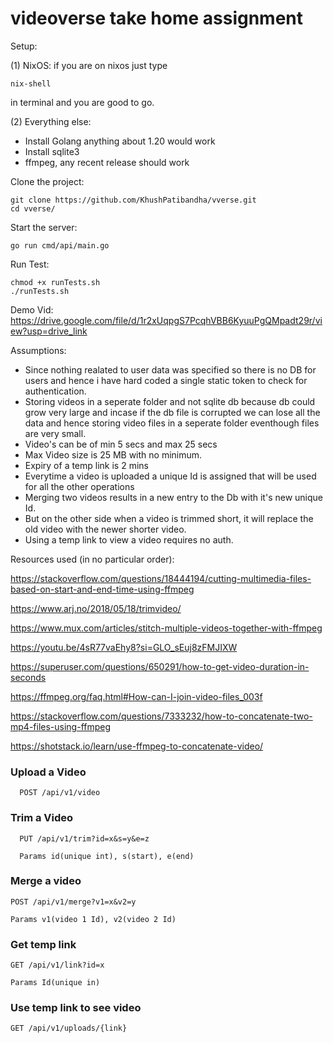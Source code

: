 # videoverse take home assignment

Setup:

(1) NixOS: if you are on nixos just type

```
nix-shell
```

in terminal and you are good to go.

(2) Everything else:

- Install Golang anything about 1.20 would work
- Install sqlite3
- ffmpeg, any recent release should work

Clone the project:

```
git clone https://github.com/KhushPatibandha/vverse.git
cd vverse/
```

Start the server:

```
go run cmd/api/main.go
```

Run Test:

```
chmod +x runTests.sh
./runTests.sh
```

Demo Vid:
https://drive.google.com/file/d/1r2xUqpgS7PcqhVBB6KyuuPgQMpadt29r/view?usp=drive_link

Assumptions:

- Since nothing realated to user data was specified so there is no DB for users and hence i have hard coded a single static token to check for authentication.
- Storing videos in a seperate folder and not sqlite db because db could grow very large and incase if the db file is corrupted we can lose all the data and hence storing video files in a seperate folder eventhough files are very small.
- Video's can be of min 5 secs and max 25 secs
- Max Video size is 25 MB with no minimum.
- Expiry of a temp link is 2 mins
- Everytime a video is uploaded a unique Id is assigned that will be used for all the other operations
- Merging two videos results in a new entry to the Db with it's new unique Id.
- But on the other side when a video is trimmed short, it will replace the old video with the newer shorter video.
- Using a temp link to view a video requires no auth.

Resources used (in no particular order):

https://stackoverflow.com/questions/18444194/cutting-multimedia-files-based-on-start-and-end-time-using-ffmpeg

https://www.arj.no/2018/05/18/trimvideo/

https://www.mux.com/articles/stitch-multiple-videos-together-with-ffmpeg

https://youtu.be/4sR77vaEhy8?si=GLO_sEuj8zFMJIXW

https://superuser.com/questions/650291/how-to-get-video-duration-in-seconds

https://ffmpeg.org/faq.html#How-can-I-join-video-files_003f

https://stackoverflow.com/questions/7333232/how-to-concatenate-two-mp4-files-using-ffmpeg

https://shotstack.io/learn/use-ffmpeg-to-concatenate-video/

### Upload a Video

```http
  POST /api/v1/video
```

### Trim a Video

```http
  PUT /api/v1/trim?id=x&s=y&e=z

  Params id(unique int), s(start), e(end)
```

### Merge a video

```http
POST /api/v1/merge?v1=x&v2=y

Params v1(video 1 Id), v2(video 2 Id)
```

### Get temp link

```http
GET /api/v1/link?id=x

Params Id(unique in)
```

### Use temp link to see video

```http
GET /api/v1/uploads/{link}
```
